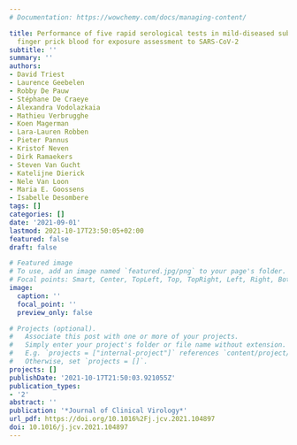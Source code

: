 ```yaml
---
# Documentation: https://wowchemy.com/docs/managing-content/

title: Performance of five rapid serological tests in mild-diseased subjects using
  finger prick blood for exposure assessment to SARS-CoV-2
subtitle: ''
summary: ''
authors:
- David Triest
- Laurence Geebelen
- Robby De Pauw
- Stéphane De Craeye
- Alexandra Vodolazkaia
- Mathieu Verbrugghe
- Koen Magerman
- Lara-Lauren Robben
- Pieter Pannus
- Kristof Neven
- Dirk Ramaekers
- Steven Van Gucht
- Katelijne Dierick
- Nele Van Loon
- Maria E. Goossens
- Isabelle Desombere
tags: []
categories: []
date: '2021-09-01'
lastmod: 2021-10-17T23:50:05+02:00
featured: false
draft: false

# Featured image
# To use, add an image named `featured.jpg/png` to your page's folder.
# Focal points: Smart, Center, TopLeft, Top, TopRight, Left, Right, BottomLeft, Bottom, BottomRight.
image:
  caption: ''
  focal_point: ''
  preview_only: false

# Projects (optional).
#   Associate this post with one or more of your projects.
#   Simply enter your project's folder or file name without extension.
#   E.g. `projects = ["internal-project"]` references `content/project/deep-learning/index.md`.
#   Otherwise, set `projects = []`.
projects: []
publishDate: '2021-10-17T21:50:03.921055Z'
publication_types:
- '2'
abstract: ''
publication: '*Journal of Clinical Virology*'
url_pdf: https://doi.org/10.1016%2Fj.jcv.2021.104897
doi: 10.1016/j.jcv.2021.104897
---
```

